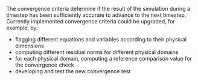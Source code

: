 The convergence criteria determine if the result of the simulation during a timestep has been sufficiently accurate to advance to the next timestep. Currently implemented convergence criteria could be upgraded, for example, by:

- flagging different equations and variables according to their physical dimensions
- computing different residual norms for different physical domains
- for each physical domain, computing a reference comparison value for the convergence check
- developing and test the new convergence test

